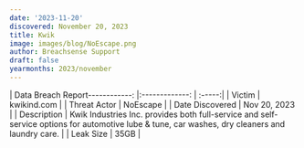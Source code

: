 ```yaml
---
date: '2023-11-20'
discovered: November 20, 2023
title: Kwik
image: images/blog/NoEscape.png
author: Breachsense Support
draft: false
yearmonths: 2023/november
---
```


| Data Breach Report------------:     |:-------------:    | :-----:|
| Victim      | kwikind.com      | 
| Threat Actor      | NoEscape      | 
| Date Discovered      | Nov 20, 2023      | 
| Description      | Kwik Industries Inc. provides both full-service and self-service options for automotive lube & tune, car washes, dry cleaners and laundry care.      | 
| Leak Size      | 35GB      | 

